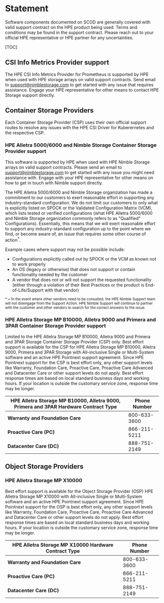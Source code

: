 # Statement

Software components documented on SCOD are generally covered with valid support contract on the HPE product being used. Terms and conditions may be found in the support contract. Please reach out to your official HPE representative or HPE partner for any uncertainties.

[TOC]

## CSI Info Metrics Provider support

The HPE CSI Info Metrics Provider for Prometheus is supported by HPE when used with HPE storage arrays on valid support contracts. Send email to [support@nimblestorage.com](mailto:support@nimblestorage.com) to get started with any issue that requires assistance. Engage your HPE representative for other means to contact HPE Storage support directly.

## Container Storage Providers

Each Container Storage Provider (CSP) uses their own official support routes to resolve any issues with the HPE CSI Driver for Kuberernetes and the respective CSP.

### HPE Alletra 5000/6000 and Nimble Storage Container Storage Provider support

This software is supported by HPE when used with HPE Nimble Storage arrays on valid support contracts. Please send an email to [support@nimblestorage.com](mailto:support@nimblestorage.com) to get started with any issue you might need assistance with. Engage with your HPE representative for other means on how to get in touch with Nimble support directly.

The HPE Alletra 5000/6000 and Nimble Storage organization has made a commitment to our customers to exert reasonable effort in supporting any industry-standard configuration. We do not limit our customers to only what is explicitly listed on SPOCK or the Validated Configuration Matrix (VCM), which lists tested or verified configurations (what HPE Alletra 5000/6000 and Nimble Storage organization commonly refers to as "Qualified" Configurations). Essentially, this means that we will exert reasonable effort to support any industry-standard configuration up to the point where we find, or become aware of, an issue that requires some other course of action<sup>*</sup>.

Example cases where support may not be possible include:

- Configurations explicitly called out by SPOCK or the VCM as known not to work properly
- An OS (legacy or otherwise) that does not support or contain functionality needed by the customer
- A vendor that does not or will not support the requested functionality (either through a violation of their Best Practices or the product is End-of-Life/Support with that vendor)

<small>* = In the event where other vendors need to be consulted, the HPE Nimble Support team will not disengage from the Support Action. HPE Nimble Support will continue to partner with the customer and other vendors to search for the correct answers to the issue.</small>

### HPE Alletra Storage MP B10000, Alletra 9000 and Primera and 3PAR Container Storage Provider support

Limited to the HPE Alletra Storage MP B10000, Alletra 9000 and Primera and 3PAR Storage Container Storage Provider (CSP) only. Best effort support is available for the CSP for HPE Alletra Storage MP B10000, Alletra 9000, Primera and 3PAR Storage with All-inclusive Single or Multi-System software and an active HPE Pointnext support agreement. Since HPE Pointnext support for the CSP is best effort only, any other support levels like Warranty, Foundation Care, Proactive Care, Proactive Care Advanced and Datacenter Care or other support levels do not apply. Best effort response times are based on local standard business days and working hours. If your location is outside the customary service zone, response time may be longer.

| HPE Alletra Storage MP B10000, Alletra 9000, Primera and 3PAR Hardware Contract Type | Phone Number |
| ----------------------------------------------------------------------------- | ------------ |
| **Warranty and Foundation Care**                                              | 800-633-3600 |
| **Proactive Care (PC)**                                                       | 866-211-5211 |
| **Datacenter Care (DC)**                                                      | 888-751-2149 |

## Object Storage Providers

### HPE Alletra Storage MP X10000

Best effort support is available for the Object Storage Provider (OSP) HPE Alletra Storage MP X10000 with All-inclusive Single or Multi-System software and an active HPE Pointnext support agreement. Since HPE Pointnext support for the OSP is best effort only, any other support levels like Warranty, Foundation Care, Proactive Care, Proactive Care Advanced and Datacenter Care or other support levels do not apply. Best effort response times are based on local standard business days and working hours. If your location is outside the customary service zone, response time may be longer.

| HPE Alletra Storage MP X10000 Hardware Contract Type | Phone Number |
| ----------------------------------------------------------------------------- | ------------ |
| **Warranty and Foundation Care**                                              | 800-633-3600 |
| **Proactive Care (PC)**                                                       | 866-211-5211 |
| **Datacenter Care (DC)**                                                      | 888-751-2149 |
